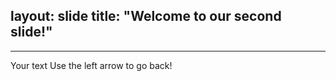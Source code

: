 layout: slide
title: "Welcome to our second slide!"
------
------
Your text
Use the left arrow to go back!
